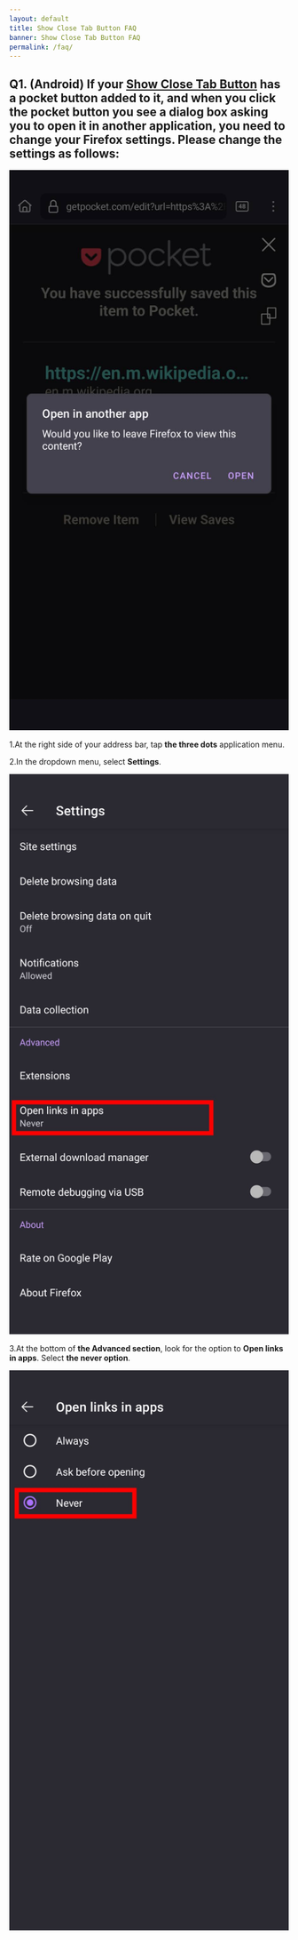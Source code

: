 ```yaml
---
layout: default
title: Show Close Tab Button FAQ
banner: Show Close Tab Button FAQ
permalink: /faq/
---
```


## Q1. (Android) If your [Show Close Tab Button](/) has a pocket button added to it, and when you click the pocket button you see a dialog box asking you to open it in another application, you need to change your Firefox settings. Please change the settings as follows:

<div class="image-container">
  <img src="/images/faq/q1-0.jpg" alt="show settings screen screenshot">
</div>

1.At the right side of your address bar, tap **the three dots** application menu.

2.In the dropdown menu, select **Settings**. 

<div class="image-container">
  <img src="/images/faq/q1-2.jpg" alt="show settings screen screenshot">
</div>

3.At the bottom of **the Advanced section**, look for the option to **Open links in apps**. Select **the never option**.

<div class="image-container">
  <img src="/images/faq/q1-3.jpg" alt="open links in apps option screenshot">
</div>
  
